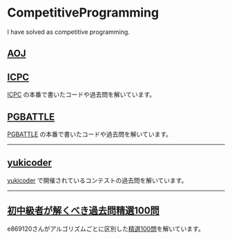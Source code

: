 # CompetitiveProgramming
I have solved as competitive programming.

## [AOJ](AOJ)

## [ICPC](ICPC)

[ICPC](https://icpc.iisf.or.jp/) の本番で書いたコードや過去問を解いています。

## [PGBATTLE](PGBATTLE)

[PGBATTLE](https://products.sint.co.jp/pg_battle) の本番で書いたコードや過去問を解いています。

<hr>

## [yukicoder](yukicoder)
[yukicoder](https://yukicoder.me/) で開催されているコンテストの過去問を解いています。

<hr>

## [初中級者が解くべき過去問精選100問](初中級者が解くべき過去問精選100問)

e869120さんがアルゴリズムごとに区別した[精選100問](https://qiita.com/e869120/items/eb50fdaece12be418faa#2-3-%E5%88%86%E9%87%8E%E5%88%A5%E5%88%9D%E4%B8%AD%E7%B4%9A%E8%80%85%E3%81%8C%E8%A7%A3%E3%81%8F%E3%81%B9%E3%81%8D%E9%81%8E%E5%8E%BB%E5%95%8F%E7%B2%BE%E9%81%B8-100-%E5%95%8F)を解いています。
